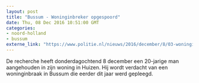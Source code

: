 ```yaml
---
layout: post
title: "Bussum - Woninginbreker opgespoord"
date: Thu, 08 Dec 2016 10:51:00 GMT
categories: 
- noord-holland 
- bussum 
externe_link: "https://www.politie.nl/nieuws/2016/december/8/03-woninginbreker-opgespoord.html"
---
```


De recherche heeft donderdagochtend 8 december een 20-jarige man aangehouden in zijn woning in Huizen. Hij wordt verdacht van een woninginbraak in Bussum die eerder dit jaar werd gepleegd.
